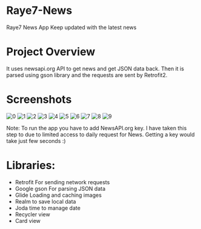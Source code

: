 # Raye7-News
Raye7 News App Keep updated with the latest news

# Project Overview
It uses newsapi.org API to get news and get JSON data back. Then it is parsed using gson library and the requests are sent by Retrofit2.<br/>

# Screenshots
![0](https://user-images.githubusercontent.com/42901125/46582600-bef5c000-ca49-11e8-9468-886115912f05.png)
![1](https://user-images.githubusercontent.com/42901125/46582599-bef5c000-ca49-11e8-858b-63e77f5b5e8f.png)
![2](https://user-images.githubusercontent.com/42901125/46582598-be5d2980-ca49-11e8-9128-7bef37b52d2c.png)
![3](https://user-images.githubusercontent.com/42901125/46582597-be5d2980-ca49-11e8-89f8-eb8b2e1570b4.png)
![4](https://user-images.githubusercontent.com/42901125/46582596-be5d2980-ca49-11e8-8d43-f6d48a2f6569.png)
![5](https://user-images.githubusercontent.com/42901125/46582595-be5d2980-ca49-11e8-958f-12e3a82446aa.png)
![6](https://user-images.githubusercontent.com/42901125/46582594-be5d2980-ca49-11e8-92d4-5fe2ec1cadd4.png)
![7](https://user-images.githubusercontent.com/42901125/46582593-bdc49300-ca49-11e8-83e0-a3157a7004bf.png)
![8](https://user-images.githubusercontent.com/42901125/46582592-bdc49300-ca49-11e8-9808-7cb5a34a3bb6.png)
![9](https://user-images.githubusercontent.com/42901125/46582591-bdc49300-ca49-11e8-9766-7b9122fc37f2.png)

Note: To run the app you have to add NewsAPI.org key. I have taken this step to due to limited access to daily request for News. Getting a key would take just few seconds :)<br/>

# Libraries:
* Retrofit For sending network requests
* Google gson For parsing JSON data
* Glide Loading and caching images
* Realm to save local data
* Joda time to manage date
* Recycler view
* Card view
